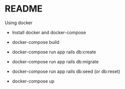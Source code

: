 # README

Using docker

* Install docker and docker-compose

* docker-compose build

* docker-compose run app rails db:create

* docker-compose run app rails db:migrate

* docker-compose run app rails db:seed (or db:reset)

* docker-compose up

